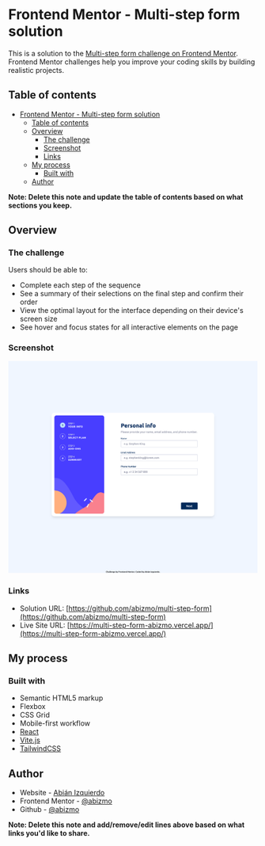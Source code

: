 # Frontend Mentor - Multi-step form solution

This is a solution to the [Multi-step form challenge on Frontend Mentor](https://www.frontendmentor.io/challenges/multistep-form-YVAnSdqQBJ). Frontend Mentor challenges help you improve your coding skills by building realistic projects.

## Table of contents

- [Frontend Mentor - Multi-step form solution](#frontend-mentor---multi-step-form-solution)
  - [Table of contents](#table-of-contents)
  - [Overview](#overview)
    - [The challenge](#the-challenge)
    - [Screenshot](#screenshot)
    - [Links](#links)
  - [My process](#my-process)
    - [Built with](#built-with)
  - [Author](#author)

**Note: Delete this note and update the table of contents based on what sections you keep.**

## Overview

### The challenge

Users should be able to:

- Complete each step of the sequence
- See a summary of their selections on the final step and confirm their order
- View the optimal layout for the interface depending on their device's screen size
- See hover and focus states for all interactive elements on the page

### Screenshot

![](./screenshot.png)

### Links

- Solution URL: [https://github.com/abizmo/multi-step-form](https://github.com/abizmo/multi-step-form)
- Live Site URL: [https://multi-step-form-abizmo.vercel.app/](https://multi-step-form-abizmo.vercel.app/)

## My process

### Built with

- Semantic HTML5 markup
- Flexbox
- CSS Grid
- Mobile-first workflow
- [React](https://reactjs.org/)
- [Vite.js](https://vitejs.dev/)
- [TailwindCSS](https://tailwindcss.com/)

## Author

- Website - [Abián Izquierdo](https://www.abizmo.dev)
- Frontend Mentor - [@abizmo](https://www.frontendmentor.io/profile/abizmo)
- Github - [@abizmo](https://www.github.com/abizmo)

**Note: Delete this note and add/remove/edit lines above based on what links you'd like to share.**
